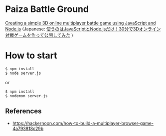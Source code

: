 # Paiza Battle Ground

[Creating a simple 3D online multiplayer battle game using JavaScript and Node.js](https://engineering.paiza.io/entry/paizacloud_online_multiplayer_game)
(Japanese: [使うのはJavaScriptとNode.jsだけ！30分で3Dオンライン対戦ゲームを作って公開してみた](https://paiza.hatenablog.com/entry/paizacloud_online_multiplayer_game) )

# How to start

```
$ npm install
$ node server.js
```

or

```
$ npm install
$ nodemon server.js
```



## References

- https://hackernoon.com/how-to-build-a-multiplayer-browser-game-4a793818c29b
